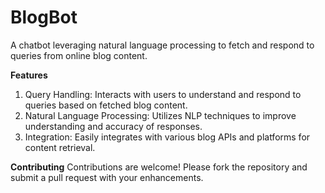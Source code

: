 # BlogBot
A chatbot leveraging natural language processing to fetch and respond to queries from online blog content.


**Features**
1. Query Handling: Interacts with users to understand and respond to queries based on fetched blog content.
2. Natural Language Processing: Utilizes NLP techniques to improve understanding and accuracy of responses.
3. Integration: Easily integrates with various blog APIs and platforms for content retrieval.

**Contributing**
Contributions are welcome! Please fork the repository and submit a pull request with your enhancements.
